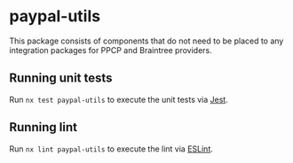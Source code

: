 # paypal-utils

This package consists of components that do not need to be placed to any integration packages for PPCP and Braintree providers. 

## Running unit tests

Run `nx test paypal-utils` to execute the unit tests via [Jest](https://jestjs.io).

## Running lint

Run `nx lint paypal-utils` to execute the lint via [ESLint](https://eslint.org/).
